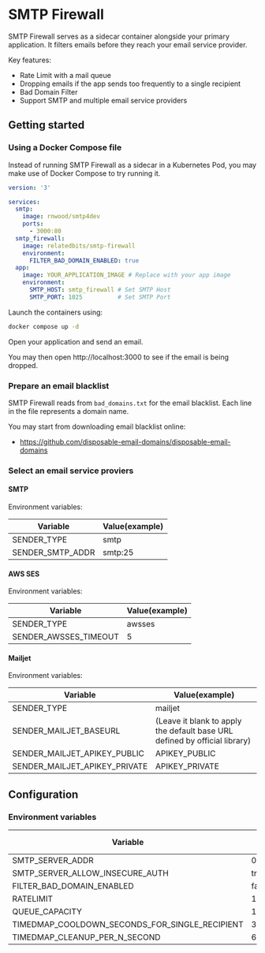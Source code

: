 # SMTP Firewall

SMTP Firewall serves as a sidecar container alongside your primary application. It filters emails before they reach your email service provider.

Key features:
- Rate Limit with a mail queue
- Dropping emails if the app sends too frequently to a single recipient
- Bad Domain Filter
- Support SMTP and multiple email service providers

## Getting started

### Using a Docker Compose file

Instead of running SMTP Firewall as a sidecar in a Kubernetes Pod, you may make use of Docker Compose to try running it.

```yaml
version: '3'

services:
  smtp:
    image: rnwood/smtp4dev
    ports:
      - 3000:80
  smtp_firewall:
    image: relatedbits/smtp-firewall
    environment:
      FILTER_BAD_DOMAIN_ENABLED: true
  app:
    image: YOUR_APPLICATION_IMAGE # Replace with your app image
    environment:
      SMTP_HOST: smtp_firewall # Set SMTP Host
      SMTP_PORT: 1025          # Set SMTP Port
```

Launch the containers using:
```bash
docker compose up -d
```

Open your application and send an email.

You may then open http://localhost:3000 to see if the email is being dropped.

### Prepare an email blacklist

SMTP Firewall reads from `bad_domains.txt` for the email blacklist.
Each line in the file represents a domain name.

You may start from downloading email blacklist online:
- https://github.com/disposable-email-domains/disposable-email-domains

### Select an email service proviers

#### SMTP
Environment variables:

|Variable|Value(example)|
|---|---|
|SENDER_TYPE|smtp|
|SENDER_SMTP_ADDR|smtp:25|

#### AWS SES
Environment variables:

|Variable|Value(example)|
|---|---|
|SENDER_TYPE|awsses|
|SENDER_AWSSES_TIMEOUT|5|

#### Mailjet
Environment variables:

|Variable|Value(example)|
|---|---|
|SENDER_TYPE|mailjet|
|SENDER_MAILJET_BASEURL|(Leave it blank to apply the default base URL defined by official library)|
|SENDER_MAILJET_APIKEY_PUBLIC|APIKEY_PUBLIC|
|SENDER_MAILJET_APIKEY_PRIVATE|APIKEY_PRIVATE|

## Configuration

### Environment variables

|Variable|Default Value|
|---|---|
|SMTP_SERVER_ADDR|0.0.0.0:1025|
|SMTP_SERVER_ALLOW_INSECURE_AUTH|true|
|FILTER_BAD_DOMAIN_ENABLED|false|
|RATELIMIT|10|
|QUEUE_CAPACITY|100|
|TIMEDMAP_COOLDOWN_SECONDS_FOR_SINGLE_RECIPIENT|30|
|TIMEDMAP_CLEANUP_PER_N_SECOND|60|